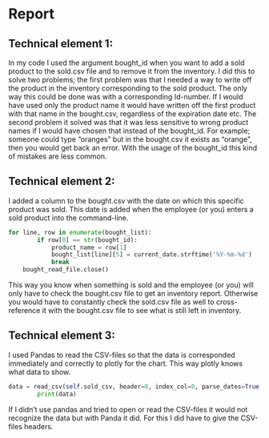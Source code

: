 # Report


## Technical element 1:

In my code I used the argument bought_id when you want to add a sold product to the sold.csv file and to remove it from the inventory. I did this to solve two problems; the first problem was that I needed a way to write off the product in the inventory corresponding to the sold product. The only way this could be done was with a corresponding Id-number. If I would have used only the product name it would have written off the first product with that name in the bought.csv, regardless of the expiration date etc. The second problem it solved was that it was less sensitive to wrong product names if I would have chosen that instead of the bought_id. For example; someone could type “oranges” but in the bought.csv it exists as “orange”, then you would get back an error. With the usage of the bought_id this kind of mistakes are less common.

## Technical element 2:

I added a column to the bought.csv with the date on which this specific product was sold. This date is added when the employee (or you) enters a sold product into the command-line. 

``` python
for line, row in enumerate(bought_list):
        if row[0] == str(bought_id):
            product_name = row[1]
            bought_list[line][5] = current_date.strftime('%Y-%m-%d')
            break
    bought_read_file.close()
```

This way you know when something is sold and the employee (or you) will only have to check the bought.csv file to get an inventory report. Otherwise you would have to constantly check the sold.csv file as well to cross-reference it with the bought.csv file to see what is still left in inventory.

## Technical element 3:

I used Pandas to read the CSV-files so that the data is corresponded immediately and correctly to plotly for the chart. This way plotly knows what data to show. 

``` python
data = read_csv(self.sold_csv, header=0, index_col=0, parse_dates=True, squeeze=True)
        print(data)
```

If I didn’t use pandas and tried to open or read the CSV-files it would not recognize the data but with Panda it did. For this I did have to give the CSV-files headers.
